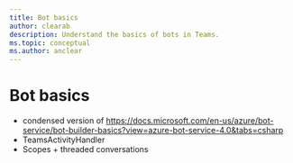 ```yaml
---
title: Bot basics
author: clearab
description: Understand the basics of bots in Teams.
ms.topic: conceptual
ms.author: anclear
---
```

# Bot basics

* condensed version of https://docs.microsoft.com/en-us/azure/bot-service/bot-builder-basics?view=azure-bot-service-4.0&tabs=csharp
* TeamsActivityHandler
* Scopes + threaded conversations